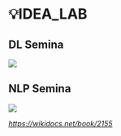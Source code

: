 # 💡IDEA_LAB

## DL Semina

![](https://github.com/RealMyeong/DeepLearning_Semina/blob/main/Only_Code/Doit.png)



## NLP Semina

![](https://user-images.githubusercontent.com/73151616/147765192-632448c4-2b96-4df4-9d4d-ef34271f295b.png)

*https://wikidocs.net/book/2155*
